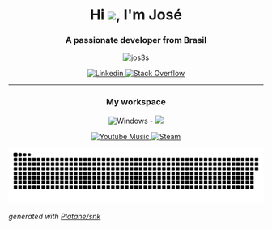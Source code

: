 <h1 align="center">Hi <img src="https://emojis.slackmojis.com/emojis/images/1577305505/7373/hand_wave.gif?1577305505" width="50" />, I'm José</h1>
<h3 align="center">A passionate developer from Brasil</h3>

<p align="center"> <img src=https://github-readme-stats.vercel.app/api?username=jos3s&show_icons=true&theme=dark&bg_color=0d1117&icon_color=4ca6ff alt=jos3s /> </p>

<p align="center">
  <a href="https://www.linkedin.com/in/jos3s/">
      <img src="https://img.shields.io/badge/linkedin-%230077B5.svg?&style=for-the-badge&logo=linkedin&logoColor=white" alt="Linkedin"/>
  </a>
    <a href="https://pt.stackoverflow.com/users/181957/jos3s">
      <img src="https://img.shields.io/badge/Stack_Overflow-FE7A16?style=for-the-badge&logo=stack-overflow&logoColor=white" alt="Stack Overflow"/>
  </a>
</p>


---
<h3 align="center">
    My workspace
</h3>

<p align="center">
   <img src="https://img.shields.io/badge/Windows-DELL_Inspiron_5566-0078D6?style=for-the-badge&logo=windows&logoColor=white" alt="Windows - "/>
   <img src="https://img.shields.io/badge/Visual_Studio_Code-0078D4?style=for-the-badge&logo=visual%20studio%20code&logoColor=white" />
</p>
<p align="center">
   <a href=https://music.youtube.com/channel/UC7St2lyiH3wdzr5ZXk_3IMA?feature=share target="blank">
     <img src=https://img.shields.io/badge/YouTube_Music-FF0000?style=for-the-badge&logo=youtube-music&log alt="Youtube Music"/>
   </a>
   <a href=https://steamcommunity.com/id/Iordbrack/ target="blank">
    <img src=https://img.shields.io/badge/Steam-000000?style=for-the-badge&logo=steam&logoColor=white alt="Steam"/>
   </a>
</p>

![snake animation](https://github.com/jos3s/jos3s/blob/output/github-contribution-grid-snake.svg)

_generated with [Platane/snk](https://github.com/Platane/snk)_
<!--
**jos3s/jos3s** is a ✨ _special_ ✨ repository because its `README.md` (this file) appears on your GitHub profile.
<p align="center"> <img src="https://github-readme-stats.vercel.app/api/top-langs/?username=jos3s&layout=compact" style="height=500px;"/></p>
### Hi there 👋

![Linkedin Badge](https://img.shields.io/badge/-jos3s-blue?style=flat-square&logo=Linkedin&logoColor=white&link=https://www.linkedin.com/in/jos3s/)

- 🌱 I’m currently learning JavaScript
- ⚡ Languages: C, Javascript, Python3


![José Ulisses's github stats](https://github-readme-stats.vercel.app/api?username=jos3s&show_icons=true)


⭐️ From [jos3s](https://github.com/jos3s)

Here are some ideas to get you started:

- 🔭 I’m currently working on ...
- 🌱 I’m currently learning ...
  - Javascript
- 👯 I’m looking to collaborate on ...
- 🤔 I’m looking for help with ...
- 💬 Ask me about ...
- 📫 How to reach me: ...
- 😄 Pronouns: ...
- ⚡ Fun fact: ...
-->
